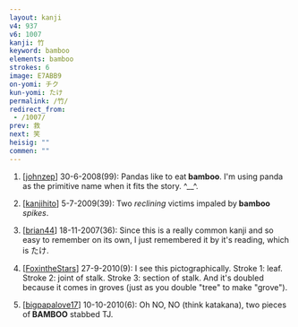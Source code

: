 ```yaml
---
layout: kanji
v4: 937
v6: 1007
kanji: 竹
keyword: bamboo
elements: bamboo
strokes: 6
image: E7ABB9
on-yomi: チク
kun-yomi: たけ
permalink: /竹/
redirect_from:
 - /1007/
prev: 救
next: 笑
heisig: ""
commen: ""
---
```


1) [<a href="http://kanji.koohii.com/profile/johnzep">johnzep</a>] 30-6-2008(99): Pandas like to eat<strong> bamboo</strong>. I&#039;m using panda as the primitive name when it fits the story. ^__^.

2) [<a href="http://kanji.koohii.com/profile/kanjihito">kanjihito</a>] 5-7-2009(39): Two <em>reclining</em> victims impaled by<strong> bamboo</strong> <em>spikes</em>.

3) [<a href="http://kanji.koohii.com/profile/brian44">brian44</a>] 18-11-2007(36): Since this is a really common kanji and so easy to remember on its own, I just remembered it by it&#039;s reading, which is たけ.

4) [<a href="http://kanji.koohii.com/profile/FoxintheStars">FoxintheStars</a>] 27-9-2010(9): I see this pictographically. Stroke 1: leaf. Stroke 2: joint of stalk. Stroke 3: section of stalk. And it&#039;s doubled because it comes in groves (just as you double &quot;tree&quot; to make &quot;grove&quot;).

5) [<a href="http://kanji.koohii.com/profile/bigpapalove17">bigpapalove17</a>] 10-10-2010(6): Oh NO, NO (think katakana), two pieces of<strong> BAMBOO</strong> stabbed TJ.

